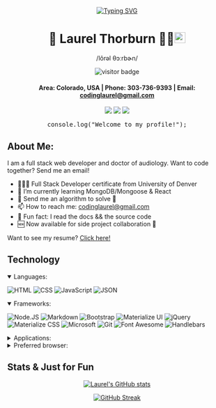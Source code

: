 <div align="center">
 
[![Typing SVG](https://readme-typing-svg.herokuapp.com?color=%23F7B31C&center=true&vCenter=true&lines=Welcome...;Let's+Code+👩🏻‍💻)](https://git.io/typing-svg)
 
# 🌻 **Laurel Thorburn** 🦸‍♀<img src="https://camo.githubusercontent.com/e8e7b06ecf583bc040eb60e44eb5b8e0ecc5421320a92929ce21522dbc34c891/68747470733a2f2f6d656469612e67697068792e636f6d2f6d656469612f6876524a434c467a6361737252346961377a2f67697068792e676966" width="25px" data-canonical-src="https://media.giphy.com/media/hvRJCLFzcasrR4ia7z/giphy.gif" style="max-width: 100%;">
 
 /lôrəl θɔːrbɚn/
 
![visitor badge](https://visitor-badge.glitch.me/badge?page_id=laurelthorburn.visitor-badge&left_color=red&right_color=green&left_text=HelloVisitors)


<!-- Thanks for lurking my code. If you like my design and want to use it, please try to add your own flare to it so it doesn't look exactly like mine :) -->
#### Area: Colorado, USA | Phone: 303-736-9393 | Email: codinglaurel@gmail.com
 
 <a href="https://laurelthorburn.github.io/LaurelThorburn-UpdatedPortfolio/" target="_blank" alt="Github Portfolio"><img src="https://img.shields.io/badge/-PORTFOLIO-181717?logo=GitHub"></a>
 <a href="https://www.linkedin.com/in/laurel-thorburn-651592219/" target="_blank" alt="LinkedIn"><img src="https://img.shields.io/badge/-LINKEDIN-0A66C2?logo=LinkedIn"></a>
 <a href="mailto:codinglaurel@gmail.com" target="_blank" alt="Gmail"><img src="https://img.shields.io/badge/-GMAIL-EA4335?logo=Gmail"></a>
 
 

</div>
<div align="center">
 <pre>console.log("Welcome to my profile!");</pre>
</div>

## About Me:

I am  a full stack web developer and doctor of audiology. Want to code together? Send me an email!

- 👩🏻‍🎓 Full Stack Developer certificate from University of Denver
- 🌱 I’m currently learning MongoDB/Mongoose & React
- 💬 Send me an algorithm to solve 💖
- 📫 How to reach me: codinglaurel@gmail.com
- 📖 Fun fact: I read the docs && the source code
- 🆕 Now available for side project collaboration 👯

Want to see my resume? [Click here!](https://drive.google.com/file/d/1Yo_9a2iOZ0rsJ-veGJPgxC8EfAvDOjDc/view?usp=sharing)

## Technology

<details open>
 <summary>Languages:</summary>

![HTML](https://img.shields.io/badge/HTML5-E34F26?style=for-the-badge&logo=html5&logoColor=white) ![CSS](https://img.shields.io/badge/CSS3-1572B6?style=for-the-badge&logo=css3&logoColor=white) ![JavaScript](https://img.shields.io/badge/JavaScript-323330?style=for-the-badge&logo=javascript&logoColor=F7DF1E) ![JSON](https://img.shields.io/badge/json-5E5C5C?style=for-the-badge&logo=json&logoColor=white)
</details>

<details open>
 <summary>Frameworks:</summary>

![Node.JS](https://img.shields.io/badge/Node.js-339933?style=for-the-badge&logo=nodedotjs&logoColor=white) ![Markdown](https://img.shields.io/badge/Markdown-000000?style=for-the-badge&logo=markdown&logoColor=white) ![Bootstrap](https://img.shields.io/badge/Bootstrap-563D7C?style=for-the-badge&logo=bootstrap&logoColor=white) ![Materialize UI](https://img.shields.io/badge/Material--UI-0081CB?style=for-the-badge&logo=material-ui&logoColor=white) ![jQuery](https://img.shields.io/badge/jQuery-0769AD?style=for-the-badge&logo=jquery&logoColor=white) ![Materialize CSS](https://img.shields.io/badge/-materialize--css-ff69b4?style=for-the-badge&logo=materialize--css&logoColor=white) ![Microsoft](https://img.shields.io/badge/Microsoft-666666?style=for-the-badge&logo=microsoft&logoColor=white) <!-- laur3lrul3z --> ![Git](https://img.shields.io/badge/Git-F05032?style=for-the-badge&logo=git&logoColor=white) ![Font Awesome](https://img.shields.io/badge/Font_Awesome-339AF0?style=for-the-badge&logo=fontawesome&logoColor=white) ![Handlebars](https://img.shields.io/badge/Handlebars.js-f0772b?style=for-the-badge&logo=handlebarsdotjs&logoColor=black)
</details>

<details>
 <summary>Applications:</summary>

![Visual Studio](https://img.shields.io/badge/Visual_Studio-5C2D91?style=for-the-badge&logo=visual%20studio&logoColor=white) ![]() ![]()
</details>

<details>
 <summary>Preferred browser:</summary>

![Chrome](https://img.shields.io/badge/Google_chrome-4285F4?style=for-the-badge&logo=Google-chrome&logoColor=white)
</details>

## Stats & Just for Fun

<div align="center">
 
[![Laurel's GitHub stats](https://github-readme-stats.vercel.app/api?username=laurelthorburn&show_icons=true&theme=calm)](https://github.com/anuraghazra/github-readme-stats)

[![GitHub Streak](https://github-readme-streak-stats.herokuapp.com?user=laurelthorburn&theme=calm&date_format=M%20j%5B%2C%20Y%5D)](https://git.io/streak-stats)
</div>

<!-- https://www.youtube.com/feeds/videos.xml?playlist_id=<PL_SleWb0iATB8Zh-4cZmWc0oIdwRhC6dW> -->


